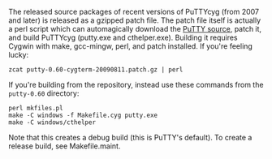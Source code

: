 The released source packages of recent versions of PuTTYcyg (from 2007 and later) is released as a gzipped patch file.  The patch file itself is actually a perl script which can automagically download the [PuTTY source](http://www.chiark.greenend.org.uk/~sgtatham/putty/download.html), patch it, and build PuTTYcyg (putty.exe and cthelper.exe).  Building it requires Cygwin with make, gcc-mingw, perl, and patch installed.  If you're feeling lucky:

```
zcat putty-0.60-cygterm-20090811.patch.gz | perl
```

If you're building from the repository, instead use these commands from the `putty-0.60` directory:

```
perl mkfiles.pl
make -C windows -f Makefile.cyg putty.exe
make -C windows/cthelper
```

Note that this creates a debug build (this is PuTTY's default).  To create a release build, see Makefile.maint.